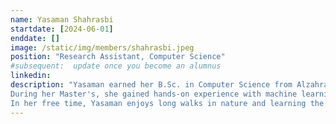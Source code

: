 ```yaml
---
name: Yasaman Shahrasbi
startdate: [2024-06-01]
enddate: []
image: /static/img/members/shahrasbi.jpeg
position: "Research Assistant, Computer Science"
#subsequent:  update once you become an alumnus
linkedin:
description: "Yasaman earned her B.Sc. in Computer Science from Alzahra University, Tehran. She then completed her MSc in Computer Science with a focus on AI at uOttawa. For her Master's research, she developed a self-training, semi-supervised model for an online machine learning-based intrusion detection system, crucial for adapting to evolving cyber threats with limited labeled data.
During her Master's, she gained hands-on experience with machine learning project life cycles, deep learning architectures, natural language processing, and strategies for handling imbalanced data.
In her free time, Yasaman enjoys long walks in nature and learning the violin."
---
```

